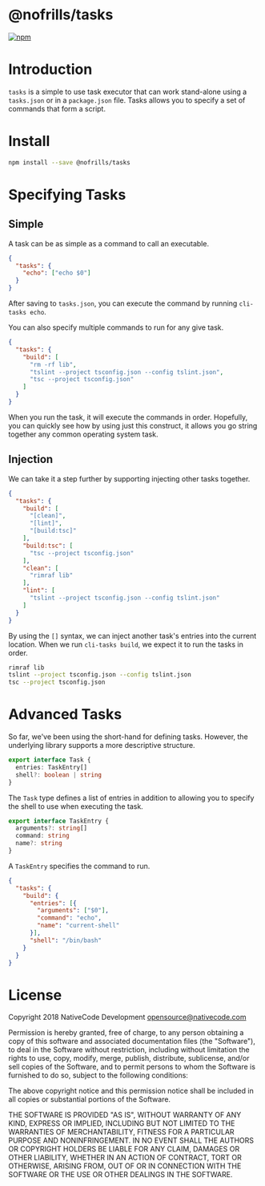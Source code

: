 # @nofrills/tasks

[![npm](https://img.shields.io/npm/v/@nofrills/tasks.svg?style=flat-square)](https://www.npmjs.com/package/@nofrills/tasks)

# Introduction

`tasks` is a simple to use task executor that can work stand-alone using a `tasks.json` or in a `package.json` file. Tasks allows you to specify a set of commands that form a script.

# Install

```bash
npm install --save @nofrills/tasks
```

# Specifying Tasks

## Simple

A task can be as simple as a command to call an executable.

```json
{
  "tasks": {
    "echo": ["echo $0"]
  }
}
```

After saving to `tasks.json`, you can execute the command by running `cli-tasks echo`.

You can also specify multiple commands to run for any give task.

```json
{
  "tasks": {
    "build": [
      "rm -rf lib",
      "tslint --project tsconfig.json --config tslint.json",
      "tsc --project tsconfig.json"
    ]
  }
}
```

When you run the task, it will execute the commands in order. Hopefully, you can quickly see how by using just this construct, it allows you go string together any common operating system task.

## Injection

We can take it a step further by supporting injecting other tasks together.

```json
{
  "tasks": {
    "build": [
      "[clean]",
      "[lint]",
      "[build:tsc]"
    ],
    "build:tsc": [
      "tsc --project tsconfig.json"
    ],
    "clean": [
      "rimraf lib"
    ],
    "lint": [
      "tslint --project tsconfig.json --config tslint.json"
    ]
  }
}
```

By using the `[]` syntax, we can inject another task's entries into the current location. When we run `cli-tasks build`, we expect it to run the tasks in order.

```sh
rimraf lib
tslint --project tsconfig.json --config tslint.json
tsc --project tsconfig.json
```

# Advanced Tasks

So far, we've been using the short-hand for defining tasks. However, the underlying library supports a more descriptive structure.

```typescript
export interface Task {
  entries: TaskEntry[]
  shell?: boolean | string
}
```

The `Task` type defines a list of entries in addition to allowing you to specify the shell to use when executing the task.

```typescript
export interface TaskEntry {
  arguments?: string[]
  command: string
  name?: string
}
```

A `TaskEntry` specifies the command to run.

```json
{
  "tasks": {
    "build": {
      "entries": [{
        "arguments": ["$0"],
        "command": "echo",
        "name": "current-shell"
      }],
      "shell": "/bin/bash"
    }
  }
}
```

# License
Copyright 2018 NativeCode Development <opensource@nativecode.com>

Permission is hereby granted, free of charge, to any person obtaining a copy of this software and associated
documentation files (the "Software"), to deal in the Software without restriction, including without
limitation the rights to use, copy, modify, merge, publish, distribute, sublicense, and/or sell copies of the
Software, and to permit persons to whom the Software is furnished to do so, subject to the following
conditions:

The above copyright notice and this permission notice shall be included in all copies or substantial portions
of the Software.

THE SOFTWARE IS PROVIDED "AS IS", WITHOUT WARRANTY OF ANY KIND, EXPRESS OR IMPLIED, INCLUDING BUT NOT LIMITED
TO THE WARRANTIES OF MERCHANTABILITY, FITNESS FOR A PARTICULAR PURPOSE AND NONINFRINGEMENT. IN NO EVENT SHALL
THE AUTHORS OR COPYRIGHT HOLDERS BE LIABLE FOR ANY CLAIM, DAMAGES OR OTHER LIABILITY, WHETHER IN AN ACTION OF
CONTRACT, TORT OR OTHERWISE, ARISING FROM, OUT OF OR IN CONNECTION WITH THE SOFTWARE OR THE USE OR OTHER
DEALINGS IN THE SOFTWARE.
